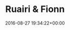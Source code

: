 ---
title:		"Ruairi & Fionn"
type:		"photos"
mediatype:		"upload"
location:		"Brandenburg, Germany"
date:		"2016-08-27 19:34:22+00:00"
album:		"people"
filename:		"ruairi-fionn.md"
series:		"friends"
cl_public_id:		"people/ruairi-fionn"
cl_version:		1497005542
format:		"tiff"
bytes:		2669160
width:		961
height:		1440
colours:
- "#EEDED9"
- "#854753"
- "#C6778A"
- "#875F51"
- "#381D21"
- "#004E8E"
- "#203219"
- "#CA9582"
- "#6C8542"
- "#252E14"
- "#D6E0E4"
- "#5F7D4F"
- "#697C6A"
- "#028ECE"
- "#292523"
- "#071102"
- "#83726D"
- "#BECFBD"
- "#232125"
- "#0B1115"
- "#00336E"
- "#D1D5BE"
- "#9DB76D"
- "#DDE0E7"
- "#2B0812"
- "#182406"
- "#797E69"
- "#001025"
- "#343D35"
- "#292616"
- "#01101C"
- "#12151B"
- "#78888A"
- "#E1C072"
- "#5F7E12"
- "#7E6F4F"
exposure_mode:		"Auto"
program:		"Aperture-priority AE"
aperture:		"2.8"
focal_length:		"24.0 mm"
iso:		"320"
shutter_speed:		"1/100"
metering:		"Spot"
flash:		"Off, Did not fire"
white_balance:		"Custom"
colour_temp:		"5500"
has_crop:		"false"
orientation:		"Horizontal (normal)"
camera_model:		"NIKON D800"
lens_info:		"24-70mm f/2.8"
artist:		"No artist info"
x_resolution:		"300"
y_resolution:		"300"
---